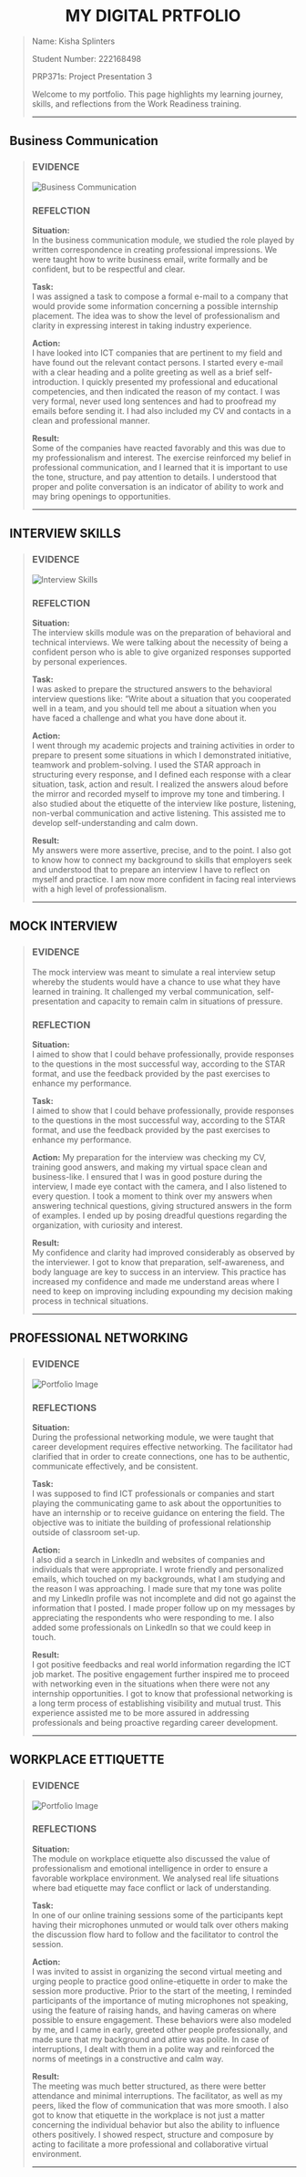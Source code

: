 <h1 align="center">MY DIGITAL PRTFOLIO</h1>

>Name: Kisha Splinters
>
>Student Number: 222168498
>
>PRP371s: Project Presentation 3
>
> Welcome to my portfolio. This page highlights my learning journey, skills, and reflections from the Work Readiness training.
>
>---

## Business Communication
>### EVIDENCE
> ![Business Communication](https://github.com/222168498K/My-Digital-Portfolio/blob/67d3277c1107862f22cacd981022e48a75c81c8d/BusinessCom.png)
>
>### REFELCTION
>**Situation:**  
>In the business communication module, we studied the role played by written correspondence in creating professional impressions. We were taught how to write business email, write formally and be confident, but to be respectful and clear.
>
>**Task:**  
>I was assigned a task to compose a formal e-mail to a company that would provide some information concerning a possible internship placement. The idea was to show the level of professionalism and clarity in expressing interest in taking industry experience.
>
>**Action:**  
>I have looked into ICT companies that are pertinent to my field and have found out the relevant contact persons. I started every e-mail with a clear heading and a polite greeting as well as a brief self-introduction. I quickly presented my professional and educational competencies, and then indicated the reason of my contact. I was very formal, never used long sentences and had to proofread my emails before sending it. I had also included my CV and contacts in a clean and professional manner.
>
>**Result:**  
>Some of the companies have reacted favorably and this was due to my professionalism and interest. The exercise reinforced my belief in professional communication, and I learned that it is important to use the tone, structure, and pay attention to details. I understood that proper and polite conversation is an indicator of ability to work and may bring openings to opportunities.
>
>---

## INTERVIEW SKILLS
>### EVIDENCE
>![Interview Skills](https://github.com/222168498K/My-Digital-Portfolio/blob/6ff07455d98f61177367f2fa72342256b0f18e98/interview%20skills.png)
>
>### REFELCTION
>**Situation:**  
>The interview skills module was on the preparation of behavioral and technical interviews. We were talking about the necessity of being a confident person who is able to give organized responses supported by personal experiences.
>
>**Task:**  
>I was asked to prepare the structured answers to the behavioral interview questions like: “Write about a situation that you cooperated well in a team, and you should tell me about a situation when you have faced a challenge and what you have done about it.
>
>**Action:**  
>I went through my academic projects and training activities in order to prepare to present some situations in which I demonstrated initiative, teamwork and problem-solving. I used the STAR approach in structuring every response, and I defined each response with a clear situation, task, action and result. I realized the answers aloud before the mirror and recorded myself to improve my tone and timbering. I also studied about the etiquette of the interview like posture, listening, non-verbal communication and active listening. This assisted me to develop self-understanding and calm down.
>
>**Result:**  
>My answers were more assertive, precise, and to the point. I also got to know how to connect my background to skills that employers seek and understood that to prepare an interview I have to reflect on myself and practice. I am now more confident in facing real interviews with a high level of professionalism.
>
>---

## MOCK INTERVIEW
>### EVIDENCE
>The mock interview was meant to simulate a real interview setup whereby the students would have a chance to use what they have learned in training. It challenged my verbal communication, self-presentation and capacity to remain calm in situations of pressure.
>
>### REFLECTION
>**Situation:**  
>I aimed to show that I could behave professionally, provide responses to the questions in the most successful way, according to the STAR format, and use the feedback provided by the past exercises to enhance my performance.
>
>**Task:**  
>I aimed to show that I could behave professionally, provide responses to the questions in the most successful way, according to the STAR format, and use the feedback provided by the past exercises to enhance my performance.
>
>**Action:**
>My preparation for the interview was checking my CV, training good answers, and making my virtual space clean and business-like. I ensured that I was in good posture during the interview, I made eye contact with the camera, and I also listened to every question. I took a moment to think over my answers when answering technical questions, giving structured answers in the form of examples. I ended up by posing dreadful questions regarding the organization, with curiosity and interest.
>
>**Result:**  
>My confidence and clarity had improved considerably as observed by the interviewer. I got to know that preparation, self-awareness, and body language are key to success in an interview. This practice has increased my confidence and made me understand areas where I need to keep on improving including expounding my decision making process in technical situations.
>
>---

## PROFESSIONAL NETWORKING
>### EVIDENCE
>![Portfolio Image](portfolio-photo.png)
>
>### REFLECTIONS
>**Situation:**  
>During the professional networking module, we were taught that career development requires effective networking. The facilitator had clarified that in order to create connections, one has to be authentic, communicate effectively, and be consistent.
>
>**Task:**  
>I was supposed to find ICT professionals or companies and start playing the communicating game to ask about the opportunities to have an internship or to receive guidance on entering the field. The objective was to initiate the building of professional relationship outside of classroom set-up.
>
>**Action:**  
>I also did a search in LinkedIn and websites of companies and individuals that were appropriate. I wrote friendly and personalized emails, which touched on my backgrounds, what I am studying and the reason I was approaching. I made sure that my tone was polite and my LinkedIn profile was not incomplete and did not go against the information that I posted. I made proper follow up on my messages by appreciating the respondents who were responding to me. I also added some professionals on LinkedIn so that we could keep in touch.
>
>**Result:**  
>I got positive feedbacks and real world information regarding the ICT job market. The positive engagement further inspired me to proceed with networking even in the situations when there were not any internship opportunities. I got to know that professional networking is a long term process of establishing visibility and mutual trust. This experience assisted me to be more assured in addressing professionals and being proactive regarding career development.
>
>---

## WORKPLACE ETTIQUETTE
>### EVIDENCE
>![Portfolio Image](portfolio-photo.png)
>
>### REFLECTIONS
>**Situation:**  
> The module on workplace etiquette also discussed the value of professionalism and emotional intelligence in order to ensure a favorable workplace environment. We analysed real life situations where bad etiquette may face conflict or lack of understanding.
>
>**Task:**  
>In one of our online training sessions some of the participants kept having their microphones unmuted or would talk over others making the discussion flow hard to follow and the facilitator to control the session. 
>
>**Action:**  
>I was invited to assist in organizing the second virtual meeting and urging people to practice good online-etiquette in order to make the session more productive. Prior to the start of the meeting, I reminded participants of the importance of muting microphones not speaking, using the feature of raising hands, and having cameras on where possible to ensure engagement. These behaviors were also modeled by me, and I came in early, greeted other people professionally, and made sure that my background and attire was polite. In case of interruptions, I dealt with them in a polite way and reinforced the norms of meetings in a constructive and calm way.
>
>**Result:**  
>The meeting was much better structured, as there were better attendance and minimal interruptions. The facilitator, as well as my peers, liked the flow of communication that was more smooth. I also got to know that etiquette in the workplace is not just a matter concerning the individual behavior but also the ability to influence others positively. I showed respect, structure and composure by acting to facilitate a more professional and collaborative virtual environment.
>
>---
